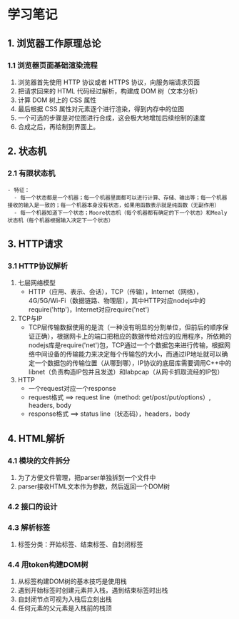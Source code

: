 # 学习笔记

## 1. 浏览器工作原理总论
  ### 1.1 浏览器页面基础渲染流程
  1. 浏览器首先使用 HTTP 协议或者 HTTPS 协议，向服务端请求页面
  2. 把请求回来的 HTML 代码经过解析，构建成 DOM 树（文本分析）
  3. 计算 DOM 树上的 CSS 属性
  4. 最后根据 CSS 属性对元素逐个进行渲染，得到内存中的位图
  5. 一个可选的步骤是对位图进行合成，这会极大地增加后续绘制的速度
  6. 合成之后，再绘制到界面上。
## 2. 状态机
  ### 2.1 有限状态机
    - 特征：
      - 每一个状态都是一个机器；每一个机器里面都可以进行计算、存储、输出等；每一个机器接收的输入是一致的；每一个机器本身没有状态，如果用函数表示就是纯函数（无副作用）
      - 每一个机器知道下一个状态；Moore状态机（每个机器都有确定的下一个状态）和Mealy状态机（每个机器根据输入决定下一个状态）
## 3. HTTP请求
  ### 3.1 HTTP协议解析
  1. 七层网络模型
     - HTTP（应用、表示、会话），TCP（传输），Internet（网络），4G/5G/Wi-Fi（数据链路、物理层），其中HTTP对应nodejs中的require('http')，Internet对应require('net')
  2. TCP与IP
     - TCP层传输数据使用的是流（一种没有明显的分割单位，但前后的顺序保证正确），根据网卡上的端口把相应的数据传给对应的应用程序，所依赖的nodejs库是require('net')包，TCP通过一个个数据包来进行传输，根据网络中间设备的传输能力来决定每个传输包的大小，而通过IP地址就可以确定一个数据包的传输位置（从哪到哪），IP协议的底层库需要调用C++中的libnet（负责构造IP包并且发送）和labpcap（从网卡抓取流经的IP包）
  3. HTTP
     - 一个request对应一个response
     - request格式 ==> request line（method: get/post/put/options）, headers, body
     - response格式 ==> status line（状态码），headers，body
## 4. HTML解析
  ### 4.1 模块的文件拆分
  1. 为了方便文件管理，把parser单独拆到一个文件中
  2. parser接收HTML文本作为参数，然后返回一个DOM树
  ### 4.2 接口的设计
  ### 4.3 解析标签
  1. 标签分类：开始标签、结束标签、自封闭标签
  ### 4.4 用token构建DOM树
  1. 从标签构建DOM树的基本技巧是使用栈
  2. 遇到开始标签时创建元素并入栈，遇到结束标签时出栈
  3. 自封闭节点可视为入栈后立刻出栈
  4. 任何元素的父元素是入栈前的栈顶

